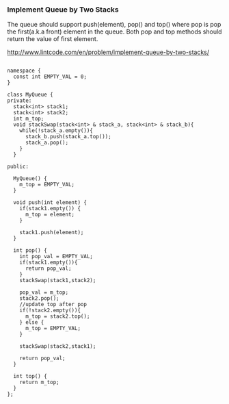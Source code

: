 
### Implement Queue by Two Stacks

The queue should support push(element), pop() and top() where pop is pop the first(a.k.a front) element in the queue.
Both pop and top methods should return the value of first element.

http://www.lintcode.com/en/problem/implement-queue-by-two-stacks/ 

```

namespace {
  const int EMPTY_VAL = 0;
}

class MyQueue {
private:
  stack<int> stack1;
  stack<int> stack2;
  int m_top;
  void stackSwap(stack<int> & stack_a, stack<int> & stack_b){
    while(!stack_a.empty()){
      stack_b.push(stack_a.top());
      stack_a.pop();
    }
  }

public:

  MyQueue() {
    m_top = EMPTY_VAL;
  }

  void push(int element) {
    if(stack1.empty()) {
      m_top = element;
    }

    stack1.push(element);
  }

  int pop() {
    int pop_val = EMPTY_VAL;
    if(stack1.empty()){
      return pop_val;
    }
    stackSwap(stack1,stack2);

    pop_val = m_top;
    stack2.pop();
    //update top after pop
    if(!stack2.empty()){
      m_top = stack2.top();
    } else {
      m_top = EMPTY_VAL;
    }

    stackSwap(stack2,stack1);

    return pop_val;
  }

  int top() {
    return m_top;
  }
};
```